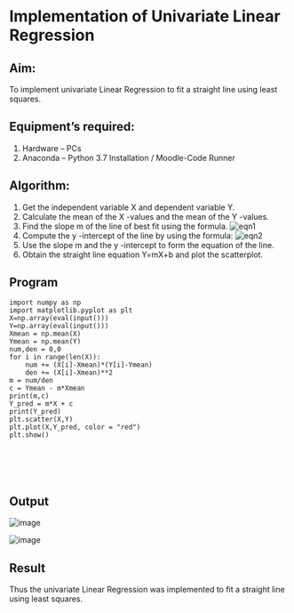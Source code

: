# Implementation of Univariate Linear Regression
## Aim:
To implement univariate Linear Regression to fit a straight line using least squares.
## Equipment’s required:
1.	Hardware – PCs
2.	Anaconda – Python 3.7 Installation / Moodle-Code Runner
## Algorithm:
1.	Get the independent variable X and dependent variable Y.
2.	Calculate the mean of the X -values and the mean of the Y -values.
3.	Find the slope m of the line of best fit using the formula.
 ![eqn1](./eq1.jpg)
4.	Compute the y -intercept of the line by using the formula:
![eqn2](./eq2.jpg)  
5.	Use the slope m and the y -intercept to form the equation of the line.
6.	Obtain the straight line equation Y=mX+b and plot the scatterplot.
## Program
```
import numpy as np
import matplotlib.pyplot as plt
X=np.array(eval(input()))
Y=np.array(eval(input()))
Xmean = np.mean(X)
Ymean = np.mean(Y)
num,den = 0,0
for i in range(len(X)):
    num += (X[i]-Xmean)*(Y[i]-Ymean)
    den += (X[i]-Xmean)**2
m = num/den
c = Ymean - m*Xmean
print(m,c)
Y_pred = m*X + c
print(Y_pred)
plt.scatter(X,Y)
plt.plot(X,Y_pred, color = "red")
plt.show()






```
## Output
![image](https://github.com/Harish2404lll/Univariate-Linear-Regression/assets/141472096/23ee4823-7efa-4eda-aff3-14ebac0f54f1)

![image](https://github.com/Harish2404lll/Univariate-Linear-Regression/assets/141472096/fc288811-3b6e-4c7c-89c6-ca10c6807588)




## Result
Thus the univariate Linear Regression was implemented to fit a straight line using least squares.
